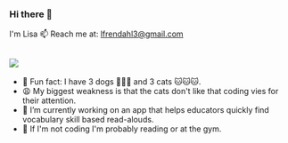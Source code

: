 ### Hi there 👋

I'm Lisa
📫 Reach me at: lfrendahl3@gmail.com  
## <img src='https://www.codewars.com/users/lfrendahl/badges/large'>

- 🌟 Fun fact: I have 3 dogs 🐶🐶🐶 and 3 cats 🐱🐱🐱. 
- 😩 My biggest weakness is that the cats don't like that coding vies for their attention.  
- 🌱 I’m currently working on an app that helps educators quickly find vocabulary skill based read-alouds.
- 📘 If I'm not coding I'm probably reading or at the gym.

<!--
**lfrendahl/lfrendahl** is a ✨ _special_ ✨ repository because its `README.md` (this file) appears on your GitHub profile.

Here are some ideas to get you started:

- 🔭 I’m currently working on ...
- 🌱 I’m currently learning ...
- 👯 I’m looking to collaborate on ...
- 🤔 I’m looking for help with ...
- 💬 Ask me about ...
- 📫 How to reach me: ...
- 😄 Pronouns: ...
-->

